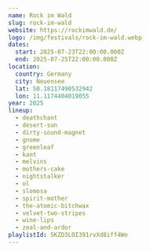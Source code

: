 ```yaml
---
name: Rock im Wald
slug: rock-im-wald
website: https://rockimwald.de/
logo: /img/festivals/rock-im-wald.webp
dates:
  start: 2025-07-23T22:00:00.000Z
  end: 2025-07-25T22:00:00.000Z
location:
  country: Germany
  city: Neuensee
  lat: 50.18117490532942
  lon: 11.1174404019055
year: 2025
lineup:
  - deathchant
  - desert-sun
  - dirty-sound-magnet
  - gnome
  - greenleaf
  - kant
  - melvins
  - mothers-cake
  - nightstalker
  - ol
  - slomosa
  - spirit-mother
  - the-atomic-bitchwax
  - velvet-two-stripes
  - wine-lips
  - zeal-and-ardor
playlistId: 5KZD3LOI391rvXd8iff4We
---
```

